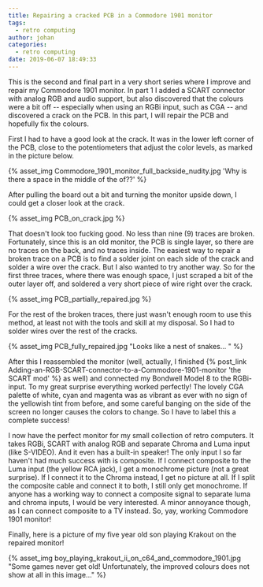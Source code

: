 ```yaml
---
title: Repairing a cracked PCB in a Commodore 1901 monitor
tags:
  - retro computing
author: johan
categories:
  - retro computing
date: 2019-06-07 18:49:33
---
```


This is the second and final part in a very short series where I improve and repair my Commodore 1901 monitor. In part 1 I added a SCART connector with analog RGB and audio support, but also discovered that the colours were a bit off -- especially when using an RGBi input, such as CGA -- and discovered a crack on the PCB. In this part, I will repair the PCB and hopefully fix the colours.

First I had to have a good look at the crack. It was in the lower left corner of the PCB, close to the potentiometers that adjust the color levels, as marked in the picture below.

{% asset_img Commodore_1901_monitor_full_backside_nudity.jpg 'Why is there a space in the middle of the of??' %}

After pulling the board out a bit and turning the monitor upside down, I could get a closer look at the crack.

{% asset_img PCB_on_crack.jpg %}

That doesn't look too fucking good. No less than nine (9) traces are broken. Fortunately, since this is an old monitor, the PCB is single layer, so there are no traces on the back, and no traces inside. The easiest way to repair a broken trace on a PCB is to find a solder joint on each side of the crack and solder a wire over the crack. But I also wanted to try another way. So for the first three traces, where there was enough space, I just scraped a bit of the outer layer off, and soldered a very short piece of wire right over the crack.

{% asset_img PCB_partially_repaired.jpg %}

For the rest of the broken traces, there just wasn't enough room to use this method, at least not with the tools and skill at my disposal. So I had to solder wires over the rest of the cracks.

{% asset_img PCB_fully_repaired.jpg "Looks like a nest of snakes... " %}

After this I reassembled the monitor (well, actually, I finished {% post_link Adding-an-RGB-SCART-connector-to-a-Commodore-1901-monitor 'the SCART mod' %} as well) and connected my Bondwell Model 8 to the RGBi-input. To my great surprise everything worked perfectly! The lovely CGA palette of white, cyan and magenta was as vibrant as ever with no sign of the yellowish tint from before, and some careful banging on the side of the screen no longer causes the colors to change. So I have to label this a complete success!

I now have the perfect monitor for my small collection of retro computers. It takes RGBi, SCART with analog RGB and separate Chroma and Luma input (like S-VIDEO). And it even has a built-in speaker! The only input I so far haven't had much success with is composite. If I connect composite to the Luma input (the yellow RCA jack), I get a monochrome picture (not a great surprise). If I connect it to the Chroma instead, I get no picture at all. If I split the composite cable and connect it to both, I still only get monochrome. If anyone has a working way to connect a composite signal to separate luma and chroma inputs, I would be very interested. A minor annoyance though, as I can connect composite to a TV instead. So, yay, working Commodore 1901 monitor!

Finally, here is a picture of my five year old son playing Krakout on the repaired monitor!

{% asset_img boy_playing_krakout_ii_on_c64_and_commodore_1901.jpg "Some games never get old! Unfortunately, the improved colours does not show at all in this image..." %}
